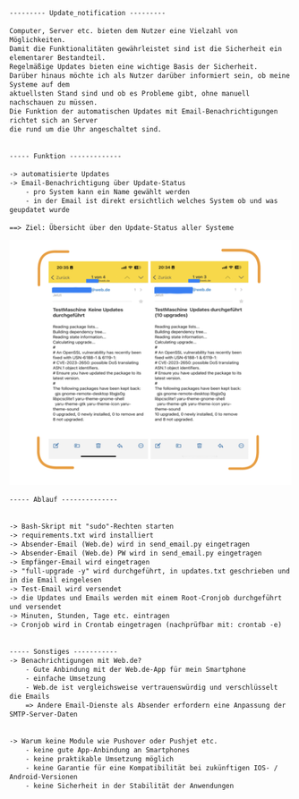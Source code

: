     --------- Update_notification ---------
    
    Computer, Server etc. bieten dem Nutzer eine Vielzahl von Möglichkeiten. 
    Damit die Funktionalitäten gewährleistet sind ist die Sicherheit ein elementarer Bestandteil.
    Regelmäßige Updates bieten eine wichtige Basis der Sicherheit.
    Darüber hinaus möchte ich als Nutzer darüber informiert sein, ob meine Systeme auf dem
    aktuellsten Stand sind und ob es Probleme gibt, ohne manuell nachschauen zu müssen.
    Die Funktion der automatischen Updates mit Email-Benachrichtigungen richtet sich an Server
    die rund um die Uhr angeschaltet sind.


    ----- Funktion -------------
    
    -> automatisierte Updates
    -> Email-Benachrichtigung über Update-Status
        - pro System kann ein Name gewählt werden
        - in der Email ist direkt ersichtlich welches System ob und was geupdatet wurde
    
    ==> Ziel: Übersicht über den Update-Status aller Systeme


![Notification](Notification.png)

    
    ----- Ablauf --------------

    
    -> Bash-Skript mit "sudo"-Rechten starten
    -> requirements.txt wird installiert
    -> Absender-Email (Web.de) wird in send_email.py eingetragen
    -> Absender-Email (Web.de) PW wird in send_email.py eingetragen
    -> Empfänger-Email wird eingetragen
    -> "full-upgrade -y" wird durchgeführt, in updates.txt geschrieben und in die Email eingelesen 
    -> Test-Email wird versendet
    -> die Updates und Emails werden mit einem Root-Cronjob durchgeführt und versendet
    -> Minuten, Stunden, Tage etc. eintragen
    -> Cronjob wird in Crontab eingetragen (nachprüfbar mit: crontab -e)

    
    ----- Sonstiges -----------
    -> Benachrichtigungen mit Web.de?
        - Gute Anbindung mit der Web.de-App für mein Smartphone
        - einfache Umsetzung
        - Web.de ist vergleichsweise vertrauenswürdig und verschlüsselt die Emails
        => Andere Email-Dienste als Absender erfordern eine Anpassung der SMTP-Server-Daten

        
    -> Warum keine Module wie Pushover oder Pushjet etc.
        - keine gute App-Anbindung an Smartphones
        - keine praktikable Umsetzung möglich
        - keine Garantie für eine Kompatibilität bei zukünftigen IOS- / Android-Versionen
        - keine Sicherheit in der Stabilität der Anwendungen


